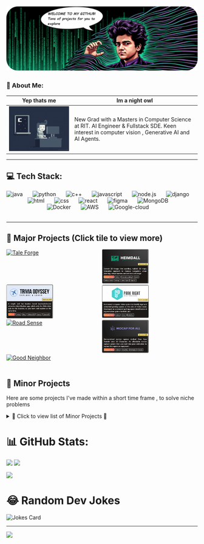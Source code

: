 <h1 align="center">
<img src="/s-prof-banner-modified.png" >
</h1> 

### 💫 About Me:

| Yep thats me | Im a night owl |
|---|---|
| ![Coder GIF](coder.gif) | New Grad with a Masters in Computer Science at RIT. AI Engineer & Fullstack SDE. Keen interest in computer vision , Generative AI and AI Agents. |


---

## 💻 Tech Stack:
<div align="center">
<img  alt="java" width="50px" style="padding-right:10px;" src="https://cdn.jsdelivr.net/gh/devicons/devicon/icons/java/java-original.svg">&nbsp;&nbsp;&nbsp;
<img  alt="python" width="50px" style="padding-right:10px;" src="https://cdn.jsdelivr.net/gh/devicons/devicon/icons/python/python-original.svg" >&nbsp;&nbsp;&nbsp;
<img alt="c++" width="50px" style="padding-right:10px;" src="https://cdn.jsdelivr.net/gh/devicons/devicon/icons/cplusplus/cplusplus-original.svg">&nbsp;&nbsp;&nbsp;
<img  alt="javascript" width="50px" style="padding-right:10px;" src="https://cdn.jsdelivr.net/gh/devicons/devicon/icons/javascript/javascript-original.svg">&nbsp;&nbsp;&nbsp;
<img  alt="node.js" width="50px" style="padding-right:10px;" src="https://cdn.jsdelivr.net/gh/devicons/devicon/icons/nodejs/nodejs-original.svg">&nbsp;&nbsp;&nbsp;
<img  alt="django" width="50px" style="padding-right:10px;" src="https://cdn.jsdelivr.net/gh/devicons/devicon/icons/django/django-plain.svg">&nbsp;&nbsp;&nbsp;
<img  alt="html" width="50px" style="padding-right:10px;" src="https://cdn.jsdelivr.net/gh/devicons/devicon/icons/html5/html5-original-wordmark.svg">&nbsp;&nbsp;&nbsp;
<img  alt="css" width="50px" style="padding-right:10px;" src="https://cdn.jsdelivr.net/gh/devicons/devicon/icons/css3/css3-original-wordmark.svg">&nbsp;&nbsp;&nbsp;
<img  alt="react" width="50px" style="padding-right:10px;" src="https://cdn.jsdelivr.net/gh/devicons/devicon/icons/react/react-original.svg">&nbsp;&nbsp;&nbsp;
<img  alt="figma" width="50px" style="padding-right:10px;" src="https://cdn.jsdelivr.net/gh/devicons/devicon/icons/figma/figma-original.svg">&nbsp;&nbsp;&nbsp;
<img  alt="MongoDB" width="50px" style="padding-right:10px;" src="https://cdn.jsdelivr.net/gh/devicons/devicon/icons/mongodb/mongodb-original.svg">&nbsp;&nbsp;&nbsp;
</br>
<img  alt="Docker" width="65px" style="padding-right:10px;" src="https://cdn.jsdelivr.net/gh/devicons/devicon/icons/docker/docker-original.svg">&nbsp;&nbsp;&nbsp;
<img  alt="AWS" width="65px" style="padding-right:10px;" src="https://cdn.jsdelivr.net/gh/devicons/devicon/icons/amazonwebservices/amazonwebservices-plain-wordmark.svg">&nbsp;&nbsp;&nbsp;
<img  alt="Google-cloud" width="65px" style="padding-right:10px;" src="https://cdn.jsdelivr.net/gh/devicons/devicon/icons/googlecloud/googlecloud-original.svg">&nbsp;&nbsp;&nbsp;
</div>
</br>

---

## 🌟 Major Projects (Click tile to view more)

<!-- BEGIN PROJECT-CARDS -->
<div style="display: flex;">
  <a href="https://github.com/Saitarun994/tale-forge#readme" style="flex: 1; object-fit: cover;">
    <img src="https://github.com/Saitarun994/tale-forge/blob/main/media/taleforge-modified.png" alt="Tale Forge" style="width:49%";>
  </a>
      
  <a href="https://github.com/Saitarun994/Heimdall/tree/main#readme" style="flex: 1; object-fit: cover;">
    <img src="https://github.com/Saitarun994/Heimdall/blob/main/media/heimdall-modified.png" alt="Heimdall" style="width:49%";>
  </a>
</div>
<div style="display: flex;">
  <a href="https://github.com/Saitarun994/trivia-odyssey#readme" style="flex: 1; object-fit: cover; overflow: hidden;">
    <img src="https://github.com/Saitarun994/trivia-odyssey/blob/main/media/triviaodyssey-modified.png" alt="Trivia Odyssey" style="width:49%";>
  </a>
      
  <a href="https://github.com/Saitarun994/Park-Right/blob/main/README.md" style="flex: 1; object-fit: cover;">
    <img src="https://github.com/Saitarun994/Park-Right/blob/main/media/parkright-modified.png" alt="Park Right" style="width:49%";>
  </a>
</div>
<div style="display: flex;">
  <a href="https://github.com/Saitarun994/Road-Sense/blob/main/README.md" style="flex: 1; object-fit: cover; overflow: hidden;">
    <img src="https://github.com/Saitarun994/Road-Sense/blob/main/media/roadsense-modified.png" alt="Road Sense" style="width:49%";>
  </a>
  <a href="https://github.com/Saitarun994/Mocap-for-All/tree/main#readme" style="flex: 1; object-fit: cover; overflow: hidden;">
    <img src="https://github.com/Saitarun994/Mocap-for-All/blob/main/media/mocapforall-modified.png" alt="Mocap for All" style="width:49%";>
  </a>
</div>
<div style="display: flex;">
  <a href="https://github.com/Saitarun994/Good-Neighbor/blob/main/README.md" style="flex: 1; object-fit: cover; overflow: hidden;">
    <img src="https://github.com/Saitarun994/Good-Neighbor/blob/main/goodneighbor-modified.png" alt="Good Neighbor" style="width:49%";>
  </a>
</div>
<!-- END PROJECT-CARDS -->

<br/>

## 💫 Minor Projects

Here are some projects I've made within a short time frame , to solve niche problems

<details> 
 <summary> 💫 Click to view list of Minor Projects 💫 </summary>
<!-- BEGIN PROJECT-CARDS -->
<a href="https://github.com/Saitarun994/Automated_Amzn_Discount_notifier/blob/main/README.md">
  <img src="https://github.com/Saitarun994/Automated_Amzn_Discount_notifier/blob/main/media/discount%20scout-modified.png" alt="Discount Scout" style="width:35%;">
</a>
<a href="https://github.com/Saitarun994/Custom-Reliable-UDP-Protocol#readme">
  <img src="https://github.com/Saitarun994/Custom-Reliable-UDP-Protocol/blob/main/reliableudp-modified.png" alt="Reliable UDP" style="width:35%;">
</a>
<a href="https://github.com/Saitarun994/Parallelized-LSH-for-ANN/blob/main/README.md">
  <img src="https://github.com/Saitarun994/Parallelized-LSH-for-ANN/blob/main/media/parallelizedlsh-modified.png" alt="Parallelized LSH" style="width:35%;">
</a>
<a href="https://github.com/Saitarun994/TerraVista/blob/main/README.md">
  <img src="https://github.com/Saitarun994/TerraVista/blob/main/media/terravista-modified.png" alt="Terra Vista" style="width:35%;">
</a>
<a href="https://github.com/Saitarun994/intrusion_detection_system/blob/main/README.md">
  <img src="https://github.com/Saitarun994/intrusion_detection_system/blob/main/media/banner.png" alt="Intrusion detection system" style="width:35%;">
</a>
<a href="https://github.com/Saitarun994/poison_ivy_detection/blob/main/README.md">
  <img src="https://github.com/Saitarun994/poison_ivy_detection/blob/main/media/banner.png" alt="Poison Ivy" style="width:35%;">
</a>
<a href="https://github.com/Saitarun994/SolarEnergyViz.tech/blob/main/README.md">
  <img src="https://github.com/Saitarun994/SolarEnergyViz.tech/blob/main/solarenergyviz-modified.png" alt="Solar energy viz" style="width:35%;">
</a>
</details>

#
<!-- END PROJECT-CARDS -->

# 📊 GitHub Stats:
<div class="image-container">

![](https://github-readme-stats.vercel.app/api/top-langs/?username=Saitarun994&theme=dark&hide_border=false&include_all_commits=true&count_private=true&layout=compact)
![](https://github-readme-stats.vercel.app/api?username=Saitarun994&show_icons=true&hide=contribs,prs&cache_seconds=86400&theme=gotham)

</div>

![](https://github-profile-trophy.vercel.app/?username=Saitarun994&theme=radical&no-frame=false&no-bg=true&margin-w=4)


# 😂 Random Dev Jokes

![Jokes Card](https://readme-jokes.vercel.app/api)

---
[![](https://visitcount.itsvg.in/api?id=Saitarun994&icon=0&color=0)](https://visitcount.itsvg.in)

